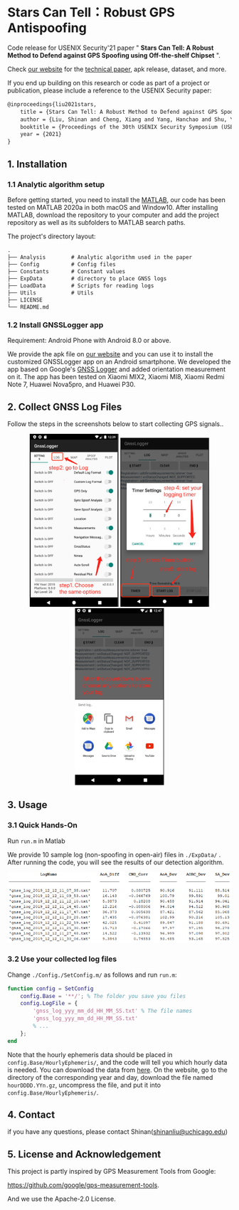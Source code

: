 # Stars Can Tell：Robust GPS Antispoofing

Code release for USENIX Security'21 paper " **Stars Can Tell: A Robust Method to Defend against GPS Spoofing using Off-the-shelf Chipset** ". 

Check [our website](https://sites.google.com/uchicago.edu/starscantell) for the [technical paper](https://www.shinan.info/wp-content/uploads/2021/02/security21.pdf), apk release, dataset, and more.

If you end up building on this research or code as part of a project or publication, please include a reference to the USENIX Security paper:

```latex
@inproceedings{liu2021stars,
    title = {Stars Can Tell: A Robust Method to Defend against GPS Spoofing using Off-the-shelf Chipset},
    author = {Liu, Shinan and Cheng, Xiang and Yang, Hanchao and Shu, Yuanchao and Weng, Xiaoran and Guo, Ping and Zeng, (Curtis) Kexiong and Wang, Gang and Yang, Yaling},
    booktitle = {Proceedings of the 30th USENIX Security Symposium (USENIX Security 21)},
    year = {2021}
}
```
## 1. Installation
### 1.1 Analytic algorithm setup 
Before getting started, you need to install the [MATLAB](https://www.mathworks.com/products/matlab.html), our code has been tested on  MATLAB 2020a in both macOS and Window10. After installing MATLAB, download the repository to your computer and add the project repository as well as its subfolders to MATLAB search paths. 

The project's directory layout: 

    .
    ├── Analysis        # Analytic algorithm used in the paper
    ├── Config          # Config files 
    ├── Constants       # Constant values 
    ├── ExpData         # directory to place GNSS logs 
    ├── LoadData        # Scripts for reading logs 
    ├── Utils           # Utils 
    ├── LICENSE
    └── README.md

### 1.2 Install GNSSLogger app
Requirement: Android Phone with Android 8.0 or above.

We provide the apk file on [our website](https://sites.google.com/uchicago.edu/starscantell) and you can use it to install the customized GNSSLogger app on an Android  smartphone. We developed the app based on Google's [GNSS Logger](https://github.com/google/gps-measurement-tools/tree/master/GNSSLogger) and added orientation measurement on it. The app has been tested on Xiaomi MIX2, Xiaomi MI8, Xiaomi Redmi Note 7, Huawei Nova5pro, and Huawei P30. 

## 2. Collect GNSS Log Files

Follow the steps in the screenshots below to start collecting GPS signals.. 
  <p align="center">
    <img src="./MediaAssets/step_1.png" width="200" height=auto/>
    <img src="./MediaAssets/step_2.png" width="200" height=auto/>
    <img src="./MediaAssets/step_3.png" width="200" height=auto/>
  </p>

## 3. Usage 

### 3.1 Quick Hands-On
Run ```run.m``` in Matlab

We provide 10 sample log (non-spoofing in open-air) files in ```./ExpData/``` . After running the code, you will see the results of our detection algorithm.
  <p align="center">
    <img src="./MediaAssets/results_sample.png"/>
  </p>


### 3.2 Use your collected log files
Change ```./Config./SetConfig.m/``` as follows and run `run.m`:
```matlab
function config = SetConfig
    config.Base = '**/'; % The folder you save you files
    config.LogFile = {
        'gnss_log_yyy_mm_dd_HH_MM_SS.txt' % The file names
        'gnss_log_yyy_mm_dd_HH_MM_SS.txt' 
        % ... 
    };
end
```

Note that the hourly ephemeris data should be placed in ```config.Base/HourlyEphemeris/```, and the code will tell you which hourly data is needed. You can download the data from [here](https://cddis.nasa.gov/archive/gnss/data/hourly/). On the website, go to the directory of the corresponding year and day, download the file named ```hourDDDD.YYn.gz```, uncompress the file, and put it into ```config.Base/HourlyEphemeris/```. 

## 4. Contact 
if you have any questions, please contact Shinan(shinanliu@uchicago.edu)

## 5. License and Acknowledgement

This project is partly inspired by GPS Measurement Tools from Google: 

https://github.com/google/gps-measurement-tools.

And we use the Apache-2.0 License.




